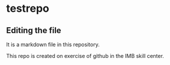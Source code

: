 # testrepo

## Editing the file

It is a markdown file in this repository.

This repo is created on exercise of github in the IMB skill center.
